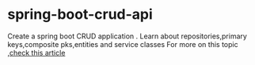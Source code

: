 # spring-boot-crud-api
Create a spring boot CRUD application . Learn about repositories,primary keys,composite pks,entities and service classes
For more on this topic ,[check this article](https://devsought.com/spring-boot-crud-application-example)
